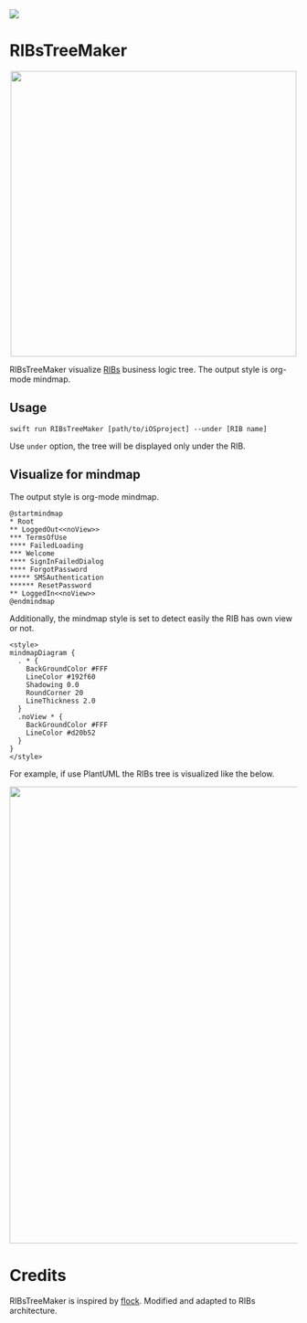 <img src="https://img.shields.io/github/license/imairi/RIBsTreeMaker.svg">

# RIBsTreeMaker

<p align="center">
  <img src="https://raw.githubusercontent.com/imairi/RIBsTreeMaker/master/images/logo.png" width="500">
</p>

RIBsTreeMaker visualize [RIBs](https://github.com/uber/RIBs) business logic tree. The output style is org-mode mindmap.

## Usage
```
swift run RIBsTreeMaker [path/to/iOSproject] --under [RIB name]
```

Use `under` option, the tree will be displayed only under the RIB.

## Visualize for mindmap
The output style is org-mode mindmap.

```uml
@startmindmap
* Root
** LoggedOut<<noView>>
*** TermsOfUse
**** FailedLoading
*** Welcome
**** SignInFailedDialog
**** ForgotPassword
***** SMSAuthentication
****** ResetPassword
** LoggedIn<<noView>>
@endmindmap
```

Additionally, the mindmap style is set to detect easily the RIB has own view or not.

```
<style>
mindmapDiagram {
  . * {
    BackGroundColor #FFF
    LineColor #192f60
    Shadowing 0.0
    RoundCorner 20
    LineThickness 2.0
  }
  .noView * {
    BackGroundColor #FFF
    LineColor #d20b52
  }
}
</style>
```

For example, if use PlantUML the RIBs tree is visualized like the below.


<p align="center">
  <img src="https://raw.githubusercontent.com/imairi/RIBsTreeMaker/master/images/example_tree.png" width="800">
</p>

# Credits
RIBsTreeMaker is inspired by [flock](https://github.com/naoty/flock/). Modified and adapted to RIBs architecture.

